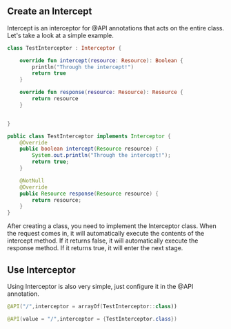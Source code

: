 ## Create an Intercept

Intercept is an interceptor for @API annotations that acts on the entire class. Let's take a look at a simple example.

````kotlin
class TestInterceptor : Interceptor {

    override fun intercept(resource: Resource): Boolean {
        println("Through the intercept!")
        return true
    }

    override fun response(resource: Resource): Resource {
        return resource
    }


}
````

````java
public class TestInterceptor implements Interceptor {
    @Override
    public boolean intercept(Resource resource) {
        System.out.println("Through the intercept!");
        return true;
    }

    @NotNull
    @Override
    public Resource response(Resource resource) {
        return resource;
    }
}
````

After creating a class, you need to implement the Interceptor class. When the request comes in, it will automatically execute the contents of the intercept method. If it returns false, it will automatically execute the response method. If it returns true, it will enter the next stage.

## Use Interceptor

Using Interceptor is also very simple, just configure it in the @API annotation.

````kotlin
@API("/",interceptor = arrayOf(TestInterceptor::class))
````

````java
@API(value = "/",interceptor = {TestInterceptor.class})
````
